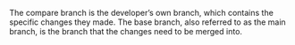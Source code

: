 The compare branch is the developer’s own branch, which contains the specific changes they made.
The base branch, also referred to as the main branch, is the branch that the changes need to be merged into.
